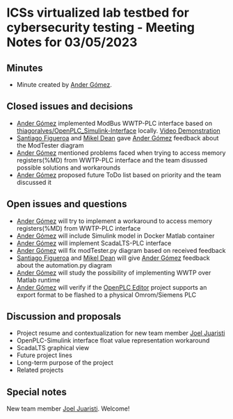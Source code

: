 # ICSs virtualized lab testbed for cybersecurity testing - Meeting Notes for 03/05/2023

## Minutes
- Minute created by [Ander Gómez](https://github.com/gomezander).

## Closed issues and decisions
- [Ander Gómez](https://github.com/gomezander) implemented ModBus WWTP-PLC interface based on [thiagoralves/OpenPLC_Simulink-Interface](https://github.com/thiagoralves/OpenPLC_Simulink-Interface) locally. [Video Demonstration](https://youtu.be/0kVg-kbwbDM)
- [Santiago Figueroa](https://github.com/sfl0r3nz05) and [Mikel Dean](mdeanoses@ceit.es) gave [Ander Gómez](https://github.com/gomezander) feedback about the ModTester diagram
- [Ander Gómez](https://github.com/gomezander) mentioned problems faced when trying to access memory registers(%MD) from WWTP-PLC interface and the team disussed possible solutions and workarounds
- [Ander Gómez](https://github.com/gomezander) proposed future ToDo list based on priority and the team discussed it

## Open issues and questions
- [Ander Gómez](https://github.com/gomezander) will try to implement a workaround to access memory registers(%MD) from WWTP-PLC interface
- [Ander Gómez](https://github.com/gomezander) will include Simulink model in Docker Matlab container
- [Ander Gómez](https://github.com/gomezander) will implement ScadaLTS-PLC interface
- [Ander Gómez](https://github.com/gomezander) will fix modTester.py diagram based on received feedback
- [Santiago Figueroa](https://github.com/sfl0r3nz05) and [Mikel Dean](mdeanoses@ceit.es) will give [Ander Gómez](https://github.com/gomezander) feedback about the automation.py diagram
- [Ander Gómez](https://github.com/gomezander) will study the possibility of implementing WWTP over Matlab runtime
- [Ander Gómez](https://github.com/gomezander) will verify if the [OpenPLC Editor](https://openplcproject.com/docs/3-1-openplc-editor-overview/) project supports an export format to be flashed to a physical Omrom/Siemens PLC


## Discussion and proposals
- Project resume and contextualization for new team member [Joel Juaristi](jjuaristisa@tecnun.es)
- OpenPLC-Simulink interface float value representation workaround
- ScadaLTS graphical view
- Future project lines
- Long-term purpose of the project
- Related projects

## Special notes
New team member [Joel Juaristi](jjuaristisa@tecnun.es). Welcome!
